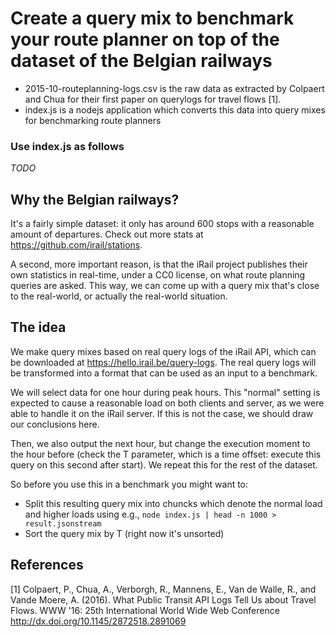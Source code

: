 # Create a query mix to benchmark your route planner on top of the dataset of the Belgian railways

 * 2015-10-routeplanning-logs.csv is the raw data as extracted by Colpaert and Chua for their first paper on querylogs for travel flows [1].
 * index.js is a nodejs application which converts this data into query mixes for benchmarking route planners

### Use index.js as follows

_TODO_

## Why the Belgian railways?

It's a fairly simple dataset: it only has around 600 stops with a reasonable amount of departures. Check out more stats at https://github.com/irail/stations.

A second, more important reason, is that the iRail project publishes their own statistics in real-time, under a CC0 license, on what route planning queries are asked. This way, we can come up with a query mix that's close to the real-world, or actually the real-world situation.

## The idea

We make query mixes based on real query logs of the iRail API, which can be downloaded at https://hello.irail.be/query-logs. The real query logs will be transformed into a format that can be used as an input to a benchmark.

We will select data for one hour during peak hours. This "normal" setting is expected to cause a reasonable load on both clients and server, as we were able to handle it on the iRail server. If this is not the case, we should draw our conclusions here.

Then, we also output the next hour, but change the execution moment to the hour before (check the T parameter, which is a time offset: execute this query on this second after start). We repeat this for the rest of the dataset.

So before you use this in a benchmark you might want to:
 * Split this resulting query mix into chuncks which denote the normal load and higher loads using e.g., `node index.js | head -n 1000 > result.jsonstream`
 * Sort the query mix by T (right now it's unsorted)

## References 

[1] Colpaert, P., Chua, A., Verborgh, R., Mannens, E., Van de Walle, R., and Vande Moere, A. (2016). What Public Transit API Logs Tell Us about Travel Flows. WWW '16: 25th International World Wide
Web Conference http://dx.doi.org/10.1145/2872518.2891069
